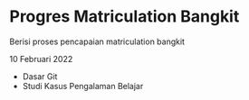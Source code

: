# Progres Matriculation Bangkit
Berisi proses pencapaian matriculation bangkit

10 Februari 2022
- Dasar Git
- Studi Kasus Pengalaman Belajar


